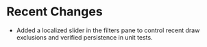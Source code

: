 # Recent Changes
- Added a localized slider in the filters pane to control recent draw exclusions and verified persistence in unit tests.
